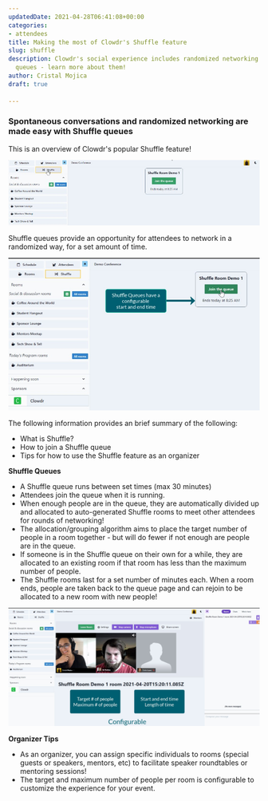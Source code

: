 ```yaml
---
updatedDate: 2021-04-28T06:41:08+00:00
categories:
- attendees
title: Making the most of Clowdr's Shuffle feature
slug: shuffle
description: Clowdr's social experience includes randomized networking via Shuffle
  queues - learn more about them!
author: Cristal Mojica
draft: true

---
```

### Spontaneous conversations and randomized networking are made easy with Shuffle queues

This is an overview of Clowdr's popular Shuffle feature!

![](/images/shuff-e.jpg)

Shuffle queues provide an opportunity for attendees to network in a randomized way, for a set amount of time. 

![](/images/shuffle-2.jpg)

The following information provides an brief summary of the following:

* What is Shuffle?
* How to join a Shuffle queue
* Tips for how to use the Shuffle feature as an organizer

**Shuffle Queues**

* A Shuffle queue runs between set times (max 30 minutes)
* Attendees join the queue when it is running.
* When enough people are in the queue, they are automatically divided up and allocated to auto-generated Shuffle rooms to meet other attendees for rounds of networking! 
* The allocation/grouping algorithm aims to place the target number of people in a room together - but will do fewer if not enough are people are in the queue.
* If someone is in the Shuffle queue on their own for a while, they are allocated to an existing room if that room has less than the maximum number of people.
* The Shuffle rooms last for a set number of minutes each. When a room ends, people are taken back to the queue page and can rejoin to be allocated to a new room with new people!

![](/images/shuffle-3.jpg)

**Organizer Tips**

* As an organizer, you can assign specific individuals to rooms (special guests or speakers, mentors, etc) to facilitate speaker roundtables or mentoring sessions!
* The target and maximum number of people per room is configurable to customize the experience for your event.